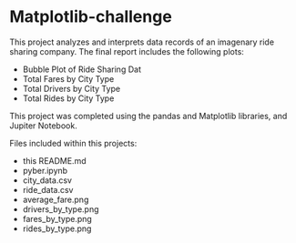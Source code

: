 # Matplotlib-challenge
This project analyzes and interprets data records of an imagenary ride sharing company. 
The final report includes the following plots:

* Bubble Plot of Ride Sharing Dat
* Total Fares by City Type
* Total Drivers by City Type
* Total Rides by City Type


This project was completed using the pandas and Matplotlib libraries, and Jupiter Notebook.

Files included within this projects:

* this README.md
* pyber.ipynb 
* city_data.csv  
* ride_data.csv 
* average_fare.png
* drivers_by_type.png
* fares_by_type.png
* rides_by_type.png